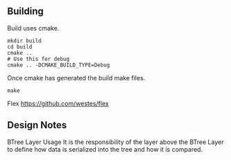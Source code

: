 ## Building

Build uses cmake. 

```
mkdir build
cd build
cmake ..
# Use this for debug
cmake .. -DCMAKE_BUILD_TYPE=Debug
```

Once cmake has generated the build make files.

```
make
```

Flex
https://github.com/westes/flex

## Design Notes

BTree Layer Usage
It is the responsibility of the layer above the BTree Layer to define how data is serialized into the tree and how it is compared.